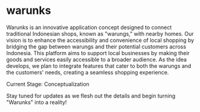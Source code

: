 # warunks
Warunks is an innovative application concept designed to connect traditional Indonesian shops, known as "warungs," with nearby homes. Our vision is to enhance the accessibility and convenience of local shopping by bridging the gap between warungs and their potential customers across Indonesia. This platform aims to support local businesses by making their goods and services easily accessible to a broader audience. As the idea develops, we plan to integrate features that cater to both the warungs and the customers' needs, creating a seamless shopping experience.

Current Stage: Conceptualization

Stay tuned for updates as we flesh out the details and begin turning "Warunks" into a reality!
